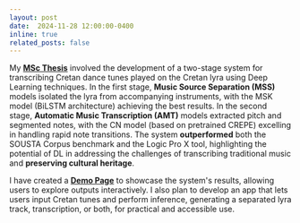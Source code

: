 ```yaml
---
layout: post
date:  2024-11-28 12:00:00-0400
inline: true
related_posts: false
---
```


My [**MSc Thesis**](https://github.com/sifmanos/Lyra-MSS-AMT) involved the development of a two-stage system for transcribing Cretan dance tunes played on the Cretan lyra using Deep Learning techniques.
In the first stage, **Music Source Separation (MSS)** models isolated the lyra from accompanying instruments, with the MSK model (BiLSTM architecture) achieving the best results. In the second stage, **Automatic Music Transcription (AMT)** models extracted pitch and segmented notes, with the CN model (based on pretrained CREPE) excelling in handling rapid note transitions.
The system **outperformed** both the SOUSTA Corpus benchmark and the Logic Pro X tool, highlighting the potential of DL in addressing the challenges of transcribing traditional music and **preserving cultural heritage**.

I have created a [**Demo Page**](https://sifmanos.github.io/Lyra-MSS-AMT/) to showcase the system's results, allowing users to explore outputs interactively. I also plan to develop an app that lets users input Cretan tunes and perform inference, generating a separated lyra track, transcription, or both, for practical and accessible use.